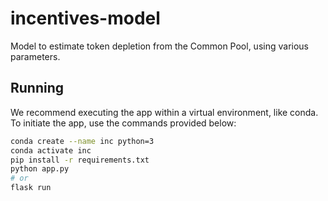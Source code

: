 # incentives-model

Model to estimate token depletion from the Common Pool, using various parameters.

## Running
We recommend executing the app within a virtual environment, like conda. To
initiate the app, use the commands provided below:

```bash
conda create --name inc python=3
conda activate inc
pip install -r requirements.txt
python app.py
# or
flask run
```
